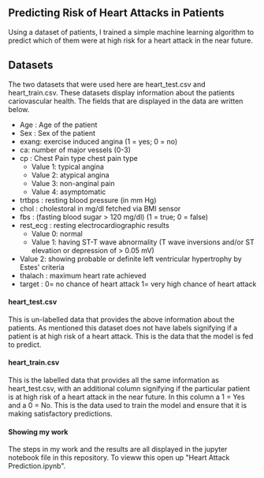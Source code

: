 ## Predicting Risk of Heart Attacks in Patients
Using a dataset of patients, I trained a simple machine learning algorithm to predict which of them were at high risk for a heart attack in the near future.

## Datasets
The two datasets that were used here are heart_test.csv and heart_train.csv. These datasets display information about the patients cariovascular health. The fields that are displayed in the data are written below.

- Age : Age of the patient
- Sex : Sex of the patient
- exang: exercise induced angina (1 = yes; 0 = no)
- ca: number of major vessels (0-3)
- cp : Chest Pain type chest pain type
  - Value 1: typical angina
  - Value 2: atypical angina
  - Value 3: non-anginal pain
  - Value 4: asymptomatic
- trtbps : resting blood pressure (in mm Hg)
- chol : cholestoral in mg/dl fetched via BMI sensor
- fbs : (fasting blood sugar > 120 mg/dl) (1 = true; 0 = false)
- rest_ecg : resting electrocardiographic results
  - Value 0: normal
  - Value 1: having ST-T wave abnormality (T wave inversions and/or ST elevation or 
depression of > 0.05 mV)
- Value 2: showing probable or definite left ventricular hypertrophy by Estes' criteria
- thalach : maximum heart rate achieved
- target : 0= no chance of heart attack 1= very high chance of heart attack

#### heart_test.csv 
This is un-labelled data that provides the above information about the patients. As mentioned this dataset does not have labels signifying if a patient is at high risk of a heart attack. This is the data that the model is fed to predict.

#### heart_train.csv
This is the labelled data that provides all the same information as heart_test.csv, with an additional column signifying if the particular patient is at high risk of a heart attack in the near future. In this column a 1 = Yes and a 0 = No. This is the data used to train the model and ensure that it is making satisfactory predictions.

#### Showing my work

The steps in my work and the results are all displayed in the jupyter notebook file in this repository. To vieww this open up "Heart Attack Prediction.ipynb".
